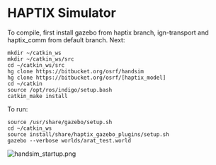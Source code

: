 # HAPTIX Simulator #

To compile, first install gazebo from haptix branch, ign-transport and haptix_comm from default branch.  Next:

~~~
mkdir ~/catkin_ws
mkdir ~/catkin_ws/src
cd ~/catkin_ws/src
hg clone https://bitbucket.org/osrf/handsim
hg clone https://bitbucket.org/osrf/[haptix_model]
cd ~/catkin
source /opt/ros/indigo/setup.bash
catkin_make install
~~~

To run:

~~~
source /usr/share/gazebo/setup.sh
cd ~/catkin_ws
source install/share/haptix_gazebo_plugins/setup.sh
gazebo --verbose worlds/arat_test.world
~~~

![handsim_startup.png](https://bitbucket.org/repo/rnoXja/images/2595820742-handsim_startup.png)